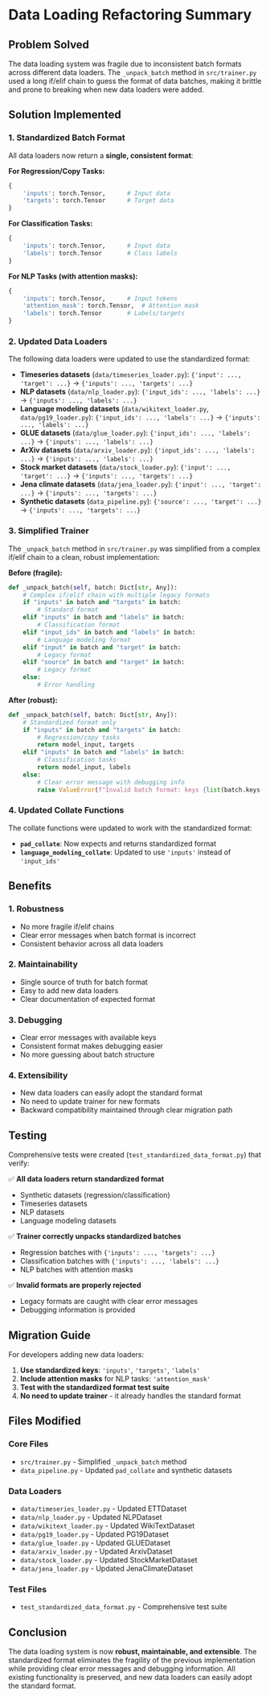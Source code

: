 # Data Loading Refactoring Summary

## Problem Solved

The data loading system was fragile due to inconsistent batch formats across different data loaders. The `_unpack_batch` method in `src/trainer.py` used a long if/elif chain to guess the format of data batches, making it brittle and prone to breaking when new data loaders were added.

## Solution Implemented

### 1. Standardized Batch Format

All data loaders now return a **single, consistent format**:

**For Regression/Copy Tasks:**
```python
{
    'inputs': torch.Tensor,      # Input data
    'targets': torch.Tensor      # Target data
}
```

**For Classification Tasks:**
```python
{
    'inputs': torch.Tensor,      # Input data
    'labels': torch.Tensor       # Class labels
}
```

**For NLP Tasks (with attention masks):**
```python
{
    'inputs': torch.Tensor,      # Input tokens
    'attention_mask': torch.Tensor,  # Attention mask
    'labels': torch.Tensor       # Labels/targets
}
```

### 2. Updated Data Loaders

The following data loaders were updated to use the standardized format:

- **Timeseries datasets** (`data/timeseries_loader.py`): `{'input': ..., 'target': ...}` → `{'inputs': ..., 'targets': ...}`
- **NLP datasets** (`data/nlp_loader.py`): `{'input_ids': ..., 'labels': ...}` → `{'inputs': ..., 'labels': ...}`
- **Language modeling datasets** (`data/wikitext_loader.py`, `data/pg19_loader.py`): `{'input_ids': ..., 'labels': ...}` → `{'inputs': ..., 'labels': ...}`
- **GLUE datasets** (`data/glue_loader.py`): `{'input_ids': ..., 'labels': ...}` → `{'inputs': ..., 'labels': ...}`
- **ArXiv datasets** (`data/arxiv_loader.py`): `{'input_ids': ..., 'labels': ...}` → `{'inputs': ..., 'labels': ...}`
- **Stock market datasets** (`data/stock_loader.py`): `{'input': ..., 'target': ...}` → `{'inputs': ..., 'targets': ...}`
- **Jena climate datasets** (`data/jena_loader.py`): `{'input': ..., 'target': ...}` → `{'inputs': ..., 'targets': ...}`
- **Synthetic datasets** (`data_pipeline.py`): `{'source': ..., 'target': ...}` → `{'inputs': ..., 'targets': ...}`

### 3. Simplified Trainer

The `_unpack_batch` method in `src/trainer.py` was simplified from a complex if/elif chain to a clean, robust implementation:

**Before (fragile):**
```python
def _unpack_batch(self, batch: Dict[str, Any]):
    # Complex if/elif chain with multiple legacy formats
    if "inputs" in batch and "targets" in batch:
        # Standard format
    elif "inputs" in batch and "labels" in batch:
        # Classification format
    elif "input_ids" in batch and "labels" in batch:
        # Language modeling format
    elif "input" in batch and "target" in batch:
        # Legacy format
    elif "source" in batch and "target" in batch:
        # Legacy format
    else:
        # Error handling
```

**After (robust):**
```python
def _unpack_batch(self, batch: Dict[str, Any]):
    # Standardized format only
    if "inputs" in batch and "targets" in batch:
        # Regression/copy tasks
        return model_input, targets
    elif "inputs" in batch and "labels" in batch:
        # Classification tasks
        return model_input, labels
    else:
        # Clear error message with debugging info
        raise ValueError(f"Invalid batch format: keys {list(batch.keys())}")
```

### 4. Updated Collate Functions

The collate functions were updated to work with the standardized format:

- **`pad_collate`**: Now expects and returns standardized format
- **`language_modeling_collate`**: Updated to use `'inputs'` instead of `'input_ids'`

## Benefits

### 1. **Robustness**
- No more fragile if/elif chains
- Clear error messages when batch format is incorrect
- Consistent behavior across all data loaders

### 2. **Maintainability**
- Single source of truth for batch format
- Easy to add new data loaders
- Clear documentation of expected format

### 3. **Debugging**
- Clear error messages with available keys
- Consistent format makes debugging easier
- No more guessing about batch structure

### 4. **Extensibility**
- New data loaders can easily adopt the standard format
- No need to update trainer for new formats
- Backward compatibility maintained through clear migration path

## Testing

Comprehensive tests were created (`test_standardized_data_format.py`) that verify:

✅ **All data loaders return standardized format**
- Synthetic datasets (regression/classification)
- Timeseries datasets
- NLP datasets
- Language modeling datasets

✅ **Trainer correctly unpacks standardized batches**
- Regression batches with `{'inputs': ..., 'targets': ...}`
- Classification batches with `{'inputs': ..., 'labels': ...}`
- NLP batches with attention masks

✅ **Invalid formats are properly rejected**
- Legacy formats are caught with clear error messages
- Debugging information is provided

## Migration Guide

For developers adding new data loaders:

1. **Use standardized keys**: `'inputs'`, `'targets'`, `'labels'`
2. **Include attention masks** for NLP tasks: `'attention_mask'`
3. **Test with the standardized format test suite**
4. **No need to update trainer** - it already handles the standard format

## Files Modified

### Core Files
- `src/trainer.py` - Simplified `_unpack_batch` method
- `data_pipeline.py` - Updated `pad_collate` and synthetic datasets

### Data Loaders
- `data/timeseries_loader.py` - Updated ETTDataset
- `data/nlp_loader.py` - Updated NLPDataset
- `data/wikitext_loader.py` - Updated WikiTextDataset
- `data/pg19_loader.py` - Updated PG19Dataset
- `data/glue_loader.py` - Updated GLUEDataset
- `data/arxiv_loader.py` - Updated ArxivDataset
- `data/stock_loader.py` - Updated StockMarketDataset
- `data/jena_loader.py` - Updated JenaClimateDataset

### Test Files
- `test_standardized_data_format.py` - Comprehensive test suite

## Conclusion

The data loading system is now **robust, maintainable, and extensible**. The standardized format eliminates the fragility of the previous implementation while providing clear error messages and debugging information. All existing functionality is preserved, and new data loaders can easily adopt the standard format. 